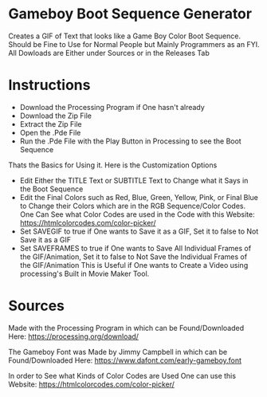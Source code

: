 # Gameboy Boot Sequence Generator
Creates a GIF of Text that looks like a Game Boy Color Boot Sequence.
Should be Fine to Use for Normal People but Mainly Programmers as an FYI.
All Dowloads are Either under Sources or in the Releases Tab

# Instructions
- Download the Processing Program if One hasn't already
- Download the Zip File
- Extract the Zip File
- Open the .Pde File
- Run the .Pde File with the Play Button in Processing to see the Boot Sequence

Thats the Basics for Using it. Here is the Customization Options
- Edit Either the TITLE Text or SUBTITLE Text to Change what it Says in the Boot Sequence
- Edit the Final Colors such as Red, Blue, Green, Yellow, Pink, or Final Blue to Change their Colors which are in the RGB Sequence/Color Codes.
One Can See what Color Codes are used in the Code with this Website: https://htmlcolorcodes.com/color-picker/
- Set SAVEGIF to true if One wants to Save it as a GIF, Set it to false to Not Save it as a GIF
- Set SAVEFRAMES to true if One wants to Save All Individual Frames of the GIF/Animation, Set it to false to Not Save the Individual Frames of the GIF/Animation
This is Useful if One wants to Create a Video using processing's Built in
Movie Maker Tool. 

# Sources
Made with the Processing Program in which can be Found/Downloaded Here: https://processing.org/download/

The Gameboy Font was Made by Jimmy Campbell in which can be Found/Downloaded Here: https://www.dafont.com/early-gameboy.font

In order to See what Kinds of Color Codes are Used One can use this Website: https://htmlcolorcodes.com/color-picker/
